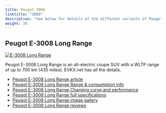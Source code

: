 ```yaml
---
title: Peugot 3008
linktitle: "3008"
description: "See below for details of the different variants of Peugot 3008"
weight: 30
---
```

## Peugot E-3008 Long Range

<a href="/models/peugot/3008/e-3008_long_range/"><img src="https://media.evkx.net/multimedia/models/peugot/3008/e-3008_long_range/main_1_st.jpg" class="img-fluid" alt="E-3008 Long Range" ></a>

Peugot E-3008 Long Range is an all-electric coupe SUV with a WLTP range of up to 700 km (435 miles). EVKX.net has all the details. 

- [Peugot E-3008 Long Range article](/models/peugot/3008/e-3008_long_range/)
- [Peugot E-3008 Long Range Range & consumption info](/models/peugot/3008/e-3008_long_range/rangeandconsumption)
- [Peugot E-3008 Long Range Charging curve and performance](/models/peugot/3008/e-3008_long_range/chargingcurve)
- [Peugot E-3008 Long Range full specifications](/models/peugot/3008/e-3008_long_range/specifications)
- [Peugot E-3008 Long Range image gallery](/models/peugot/3008/e-3008_long_range/gallery)
- [Peugot E-3008 Long Range reviews](/models/peugot/3008/e-3008_long_range/reviews)

